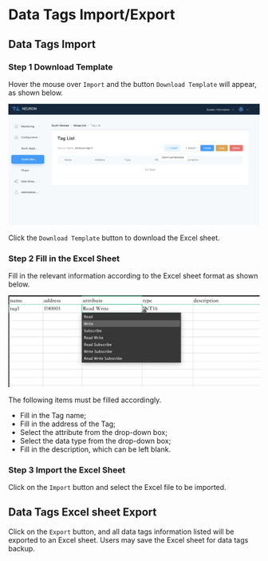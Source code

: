 # Data Tags Import/Export

## Data Tags Import

### Step 1 Download Template

Hover the mouse over `Import` and the button `Download Template` will appear, as shown below.

![download-template](./assets/download-template.png)

Click the `Download Template` button to download the Excel sheet.

### Step 2 Fill in the Excel Sheet

Fill in the relevant information according to the Excel sheet format as shown below.

![excel](./assets/excel.png)

The following items must be filled accordingly.

* Fill in the Tag name;
* Fill in the address of the Tag;
* Select the attribute from the drop-down box;
* Select the data type from the drop-down box;
* Fill in the description, which can be left blank.

### Step 3 Import the Excel Sheet

Click on the `Import` button and select the Excel file to be imported.

## Data Tags Excel sheet Export

Click on the `Export` button, and all data tags information listed will be exported to an Excel sheet. Users may save the Excel sheet for data tags backup.
